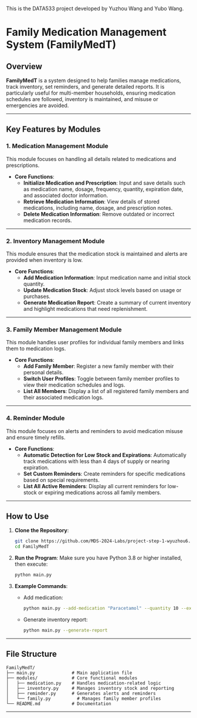 This is the DATA533 project developed by Yuzhou Wang and Yubo Wang.


# Family Medication Management System (FamilyMedT)

## Overview

**FamilyMedT** is a system designed to help families manage medications, track inventory, set reminders, and generate detailed reports. It is particularly useful for multi-member households, ensuring medication schedules are followed, inventory is maintained, and misuse or emergencies are avoided.

---

## Key Features by Modules

### 1. Medication Management Module
This module focuses on handling all details related to medications and prescriptions.

- **Core Functions**:
  - **Initialize Medication and Prescription**: Input and save details such as medication name, dosage, frequency, quantity, expiration date, and associated doctor information.
  - **Retrieve Medication Information**: View details of stored medications, including name, dosage, and prescription notes.
  - **Delete Medication Information**: Remove outdated or incorrect medication records.

---

### 2. Inventory Management Module
This module ensures that the medication stock is maintained and alerts are provided when inventory is low.

- **Core Functions**:
  - **Add Medication Information**: Input medication name and initial stock quantity.
  - **Update Medication Stock**: Adjust stock levels based on usage or purchases.
  - **Generate Medication Report**: Create a summary of current inventory and highlight medications that need replenishment.

---

### 3. Family Member Management Module
This module handles user profiles for individual family members and links them to medication logs.

- **Core Functions**:
  - **Add Family Member**: Register a new family member with their personal details.
  - **Switch User Profiles**: Toggle between family member profiles to view their medication schedules and logs.
  - **List All Members**: Display a list of all registered family members and their associated medication logs.

---

### 4. Reminder Module
This module focuses on alerts and reminders to avoid medication misuse and ensure timely refills.

- **Core Functions**:
  - **Automatic Detection for Low Stock and Expirations**: Automatically track medications with less than 4 days of supply or nearing expiration.
  - **Set Custom Reminders**: Create reminders for specific medications based on special requirements.
  - **List All Active Reminders**: Display all current reminders for low-stock or expiring medications across all family members.

---

## How to Use

1. **Clone the Repository**:
   ```bash
   git clone https://github.com/MDS-2024-Labs/project-step-1-wyuzhou6.git
   cd FamilyMedT
   ```

2. **Run the Program**:
   Make sure you have Python 3.8 or higher installed, then execute:
   ```bash
   python main.py
   ```

3. **Example Commands**:
   - Add medication:
     ```bash
     python main.py --add-medication "Paracetamol" --quantity 10 --expiration "2024-12-31"
     ```
   - Generate inventory report:
     ```bash
     python main.py --generate-report
     ```

---

## File Structure

```plaintext
FamilyMedT/
├── main.py              # Main application file
├── modules/             # Core functional modules
│   ├── medication.py    # Handles medication-related logic
│   ├── inventory.py     # Manages inventory stock and reporting
│   ├── reminder.py      # Generates alerts and reminders
│   └── family.py          # Manages family member profiles
└── README.md            # Documentation

```

---